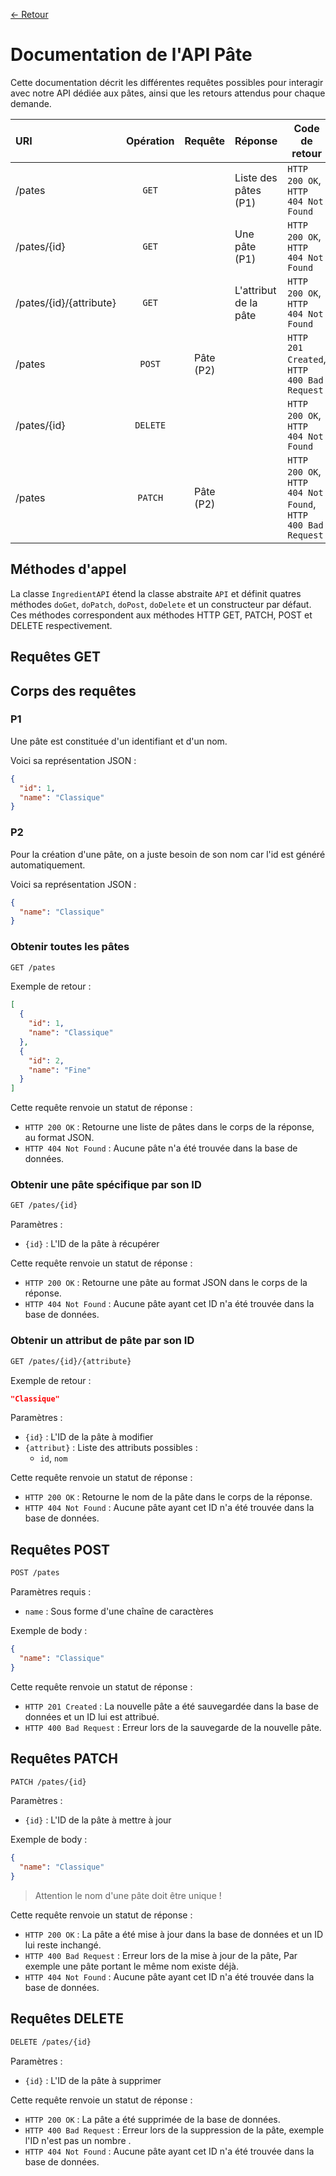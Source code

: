 [<- Retour](./../README.md)

# Documentation de l'API Pâte

Cette documentation décrit les différentes requêtes possibles pour interagir avec notre API dédiée aux pâtes, ainsi que les retours attendus pour chaque demande.

| URI                     | Opération     |  Requête   | Réponse               | Code de retour                                               |
|:------------------------|:---------:    |:----------:|:----------------------|--------------------------------------------------------------|
| /pates                  |`GET`          |            | Liste des pâtes (P1)  | `HTTP 200 OK`, `HTTP 404 Not Found`                          |
| /pates/{id}             |`GET`          |            | Une pâte (P1)         | `HTTP 200 OK`, `HTTP 404 Not Found`                          |   
| /pates/{id}/{attribute} |`GET`          |            | L'attribut de la pâte | `HTTP 200 OK`, `HTTP 404 Not Found`                          |
| /pates                  |`POST`         | Pâte (P2)  |                       | `HTTP 201 Created`, `HTTP 400 Bad Request`                   |
| /pates/{id}             |`DELETE`       |            |                       | `HTTP 200 OK`, `HTTP 404 Not Found`                          |
| /pates                  |`PATCH`        | Pâte  (P2) |                       | `HTTP 200 OK`, `HTTP 404 Not Found`, `HTTP 400 Bad Request`  |

## Méthodes d'appel

La classe `IngredientAPI` étend la classe abstraite `API` et définit quatres méthodes `doGet`, `doPatch`, `doPost`, `doDelete` et un constructeur par défaut. Ces méthodes correspondent aux méthodes HTTP GET, PATCH, POST et DELETE respectivement.

## Requêtes GET

## Corps des requêtes

### P1

Une pâte est constituée d'un identifiant et d'un nom.

Voici sa représentation JSON :

```JSON
{
  "id": 1,
  "name": "Classique"
}
```

### P2

Pour la création d'une pâte, on a juste besoin de son nom car l'id est généré automatiquement.

Voici sa représentation JSON :
```JSON
{
  "name": "Classique"
}
```


### Obtenir toutes les pâtes

```bash
GET /pates
```

Exemple de retour : 
```json
[
  {
    "id": 1,
    "name": "Classique"
  },
  {
    "id": 2,
    "name": "Fine"
  }
]
```

Cette requête renvoie un statut de réponse : 
- `HTTP 200 OK` : Retourne une liste de pâtes dans le corps de la réponse, au format JSON.
- `HTTP 404 Not Found` : Aucune pâte n'a été trouvée dans la base de données.

### Obtenir une pâte spécifique par son ID

```bash
GET /pates/{id}
```

Paramètres :
- `{id}` : L'ID de la pâte à récupérer

Cette requête renvoie un statut de réponse : 
- `HTTP 200 OK` : Retourne une pâte au format JSON dans le corps de la réponse.
- `HTTP 404 Not Found` : Aucune pâte ayant cet ID n'a été trouvée dans la base de données.

### Obtenir un attribut de pâte par son ID

```bash
GET /pates/{id}/{attribute}
```

Exemple de retour : 
```json
"Classique"
```

Paramètres :
- `{id}` : L'ID de la pâte à modifier
- `{attribut}` : Liste des attributs possibles :
  - `id`, `nom`


Cette requête renvoie un statut de réponse : 
- `HTTP 200 OK` : Retourne le nom de la pâte dans le corps de la réponse.
- `HTTP 404 Not Found` : Aucune pâte ayant cet ID n'a été trouvée dans la base de données.

## Requêtes POST

```bash
POST /pates
```

Paramètres requis :
- `name` : Sous forme d'une chaîne de caractères

Exemple de body : 
```json
{
  "name": "Classique"
}
```

Cette requête renvoie un statut de réponse : 
- `HTTP 201 Created` : La nouvelle pâte a été sauvegardée dans la base de données et un ID lui est attribué.
- `HTTP 400 Bad Request` : Erreur lors de la sauvegarde de la nouvelle pâte.

## Requêtes PATCH

```bash
PATCH /pates/{id}
```

Paramètres :
- `{id}` : L'ID de la pâte à mettre à jour

Exemple de body : 
```json
{
  "name": "Classique"
}
```

> Attention le nom d'une pâte doit être unique !

Cette requête renvoie un statut de réponse : 
- `HTTP 200 OK` : La pâte a été mise à jour dans la base de données et un ID lui reste inchangé.
- `HTTP 400 Bad Request` : Erreur lors de la mise à jour de la pâte, Par exemple une pâte portant le même nom existe déjà.
- `HTTP 404 Not Found` : Aucune pâte ayant cet ID n'a été trouvée dans la base de données.

## Requêtes DELETE

```bash
DELETE /pates/{id}
```

Paramètres :
- `{id}` : L'ID de la pâte à supprimer

Cette requête renvoie un statut de réponse : 
- `HTTP 200 OK` : La pâte a été supprimée de la base de données.
- `HTTP 400 Bad Request` : Erreur lors de la suppression de la pâte, exemple l'ID n'est pas un nombre . 
- `HTTP 404 Not Found` : Aucune pâte ayant cet ID n'a été trouvée dans la base de données.





